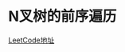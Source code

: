# N叉树的前序遍历
[LeetCode地址](https://leetcode-cn.com/problems/n-ary-tree-preorder-traversal)


```java

```
